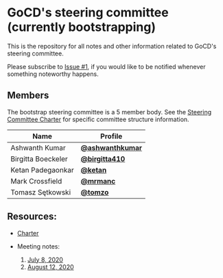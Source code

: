 # GoCD's steering committee (currently bootstrapping)

This is the repository for all notes and other information related to GoCD's steering committee.

Please subscribe to [Issue #1](https://github.com/gocd/steering/issues/1), if you would like to be notified whenever something noteworthy happens.


## Members

The bootstrap steering committee is a 5 member body. See the [Steering Committee Charter](charter.md) for specific committee structure information.

| Name               | Profile                                                |
| -----              | --------                                               |
| Ashwanth Kumar     | **[@ashwanthkumar](https://github.com/ashwanthkumar)** |
| Birgitta Boeckeler | **[@birgitta410](https://github.com/birgitta410)**     |
| Ketan Padegaonkar  | **[@ketan](https://github.com/ketan)**                 |
| Mark Crossfield    | **[@mrmanc](https://github.com/mrmanc)**               |
| Tomasz Sętkowski   | **[@tomzo](https://github.com/tomzo)**                 |

## Resources:

- [Charter](charter.md)

- Meeting notes:

  1. [July 8, 2020](./notes/2020_07_08.md)
  3. [August 12, 2020](./notes/2020_08_12.md)
